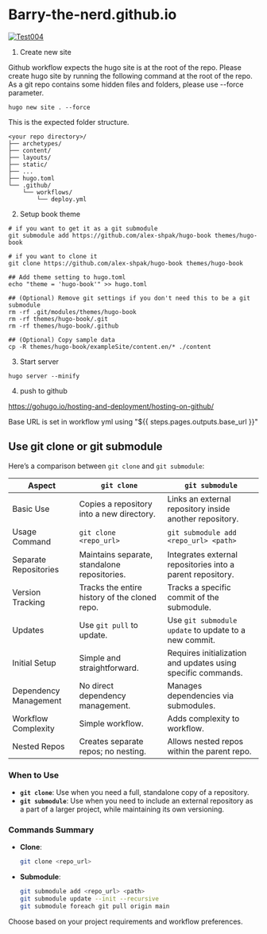 # Barry-the-nerd.github.io
[![Test004](https://github.com/Barry-the-nerd/Barry-the-nerd.github.io/actions/workflows/test004a.yml/badge.svg)](https://github.com/Barry-the-nerd/Barry-the-nerd.github.io/actions/workflows/test004a.yml)

1. Create new site  

Github workflow expects the hugo site is at the root of the repo.  Please create hugo site by running the following command at the root of the repo.  As a git repo contains some hidden files and folders, please use --force parameter.     
```
hugo new site . --force
```
This is the expected folder structure.  
```
<your repo directory>/
├── archetypes/
├── content/
├── layouts/
├── static/
├── ...
├── hugo.toml
└── .github/
    └── workflows/
        └── deploy.yml
```


2. Setup book theme
```
# if you want to get it as a git submodule
git submodule add https://github.com/alex-shpak/hugo-book themes/hugo-book

# if you want to clone it
git clone https://github.com/alex-shpak/hugo-book themes/hugo-book

## Add theme setting to hugo.toml
echo "theme = 'hugo-book'" >> hugo.toml

## (Optional) Remove git settings if you don't need this to be a git submodule 
rm -rf .git/modules/themes/hugo-book
rm -rf themes/hugo-book/.git
rm -rf themes/hugo-book/.github

## (Optional) Copy sample data
cp -R themes/hugo-book/exampleSite/content.en/* ./content
```

3. Start server
```
hugo server --minify
```

4. push to github


https://gohugo.io/hosting-and-deployment/hosting-on-github/  

Base URL is set in workflow yml using "${{ steps.pages.outputs.base_url }}"  


## Use git clone or git submodule

Here’s a comparison between `git clone` and `git submodule`:

| Aspect                   | `git clone`                                     | `git submodule`                                           |
|--------------------------|-------------------------------------------------|-----------------------------------------------------------|
| Basic Use                | Copies a repository into a new directory.       | Links an external repository inside another repository.   |
| Usage Command            | `git clone <repo_url>`                          | `git submodule add <repo_url> <path>`                     |
| Separate Repositories    | Maintains separate, standalone repositories.    | Integrates external repositories into a parent repository.|
| Version Tracking         | Tracks the entire history of the cloned repo.   | Tracks a specific commit of the submodule.                |
| Updates                  | Use `git pull` to update.                       | Use `git submodule update` to update to a new commit.     |
| Initial Setup            | Simple and straightforward.                     | Requires initialization and updates using specific commands. |
| Dependency Management    | No direct dependency management.                | Manages dependencies via submodules.                      |
| Workflow Complexity      | Simple workflow.                                | Adds complexity to workflow.                              |
| Nested Repos             | Creates separate repos; no nesting.             | Allows nested repos within the parent repo.               |

### When to Use
- **`git clone`**: Use when you need a full, standalone copy of a repository.
- **`git submodule`**: Use when you need to include an external repository as a part of a larger project, while maintaining its own versioning.

### Commands Summary
- **Clone**:
  ```sh
  git clone <repo_url>
  ```

- **Submodule**:
  ```sh
  git submodule add <repo_url> <path>
  git submodule update --init --recursive
  git submodule foreach git pull origin main
  ```

Choose based on your project requirements and workflow preferences.